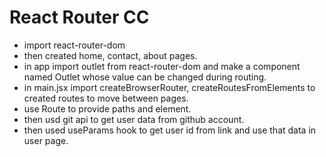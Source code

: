 # React Router CC
- import react-router-dom
- then created home, contact, about pages.
- in app import outlet from react-router-dom and make a component named Outlet whose value can be changed during routing.
- in main.jsx import createBrowserRouter, createRoutesFromElements to created routes to move between pages.
- use Route to provide paths and element.
- then usd git api to get user data from github account.
- then used useParams hook to get user id from link and use that data in user page.


